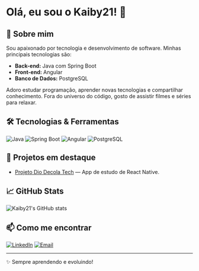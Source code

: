 # Olá, eu sou o Kaiby21! 👋

## 🚀 Sobre mim

Sou apaixonado por tecnologia e desenvolvimento de software. Minhas principais tecnologias são:

- **Back-end:** Java com Spring Boot
- **Front-end:** Angular
- **Banco de Dados:** PostgreSQL

Adoro estudar programação, aprender novas tecnologias e compartilhar conhecimento. Fora do universo do código, gosto de assistir filmes e séries para relaxar.

## 🛠️ Tecnologias & Ferramentas

![Java](https://img.shields.io/badge/Java-ED8B00?style=for-the-badge&logo=java&logoColor=white)
![Spring Boot](https://img.shields.io/badge/SpringBoot-6DB33F?style=for-the-badge&logo=springboot&logoColor=white)
![Angular](https://img.shields.io/badge/Angular-DD0031?style=for-the-badge&logo=angular&logoColor=white)
![PostgreSQL](https://img.shields.io/badge/PostgreSQL-316192?style=for-the-badge&logo=postgresql&logoColor=white)

## 📌 Projetos em destaque

- [Projeto Dio Decola Tech](https://github.com/Kaiby21/Projeto-Dio-DecolaTEch) — App de estudo de React Native.

## 📈 GitHub Stats

![Kaiby21's GitHub stats](https://github-readme-stats.vercel.app/api?username=Kaiby21&show_icons=true&theme=tokyonight)

## 📫 Como me encontrar

[![LinkedIn](https://img.shields.io/badge/-LinkedIn-0077B5?style=flat-square&logo=linkedin&logoColor=white)](https://www.linkedin.com/in/kaiby-lima/)
[![Email](https://img.shields.io/badge/-Email-D14836?style=flat-square&logo=gmail&logoColor=white)](mailto:kaiby.lima@gmail.com)

---

✨ Sempre aprendendo e evoluindo!
